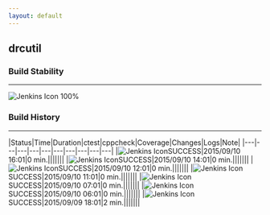 ```yaml
---
layout: default
---
```

## drcutil
### Build Stability
___
![Jenkins Icon](http://jenkinshrg.github.io/images/48x48/health-80plus.png)
100%
  
### Build History
___
|Status|Time|Duration|<span class='badge'>ctest</span>|<span class='badge'>cppcheck</span>|Coverage|Changes|Logs|Note|
|---|---|---|---|---|---|---|---|---|---|
|![Jenkins Icon](http://jenkinshrg.github.io/images/24x24/blue.png)SUCCESS|2015/09/10 16:01|0 min.|||||||
|![Jenkins Icon](http://jenkinshrg.github.io/images/24x24/blue.png)SUCCESS|2015/09/10 14:01|0 min.|||||||
|![Jenkins Icon](http://jenkinshrg.github.io/images/24x24/blue.png)SUCCESS|2015/09/10 12:01|0 min.|||||||
|![Jenkins Icon](http://jenkinshrg.github.io/images/24x24/blue.png)SUCCESS|2015/09/10 11:01|0 min.|||||||
|![Jenkins Icon](http://jenkinshrg.github.io/images/24x24/blue.png)SUCCESS|2015/09/10 07:01|0 min.|||||||
|![Jenkins Icon](http://jenkinshrg.github.io/images/24x24/blue.png)SUCCESS|2015/09/10 06:01|0 min.|||||||
|![Jenkins Icon](http://jenkinshrg.github.io/images/24x24/blue.png)SUCCESS|2015/09/09 18:01|2 min.|||||||
